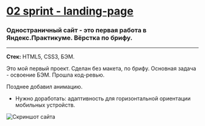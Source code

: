 # [02 sprint - landing-page](https://gisma87.github.io/01_Learn-to-learn_Animation/ "Одностраничный сайт") 
### Одностраничный сайт - это первая работа в Яндекс.Практикуме. Вёрстка по брифу.
*****
**Стек:** HTML5, CSS3, БЭМ.

Это мой первый проект. Сделан без макета, по брифу. Основная задача - освоение БЭМ. Прошла код-ревью.

Позднее добавил анимацию.

- Нужно доработать: адаптивность для горизонтальной ориентации мобильных устройств.


![Скриншот сайта](https://lh3.googleusercontent.com/mYsdF1ob4J52T_3Zjb3IS0kn6Fh7JPk1vUfZxNWlzj4MEJQORhRNWG81_a8O2lRtxYTrpEbbsxutiONJmxXW7eg6pvI9J9x4I0mkBStQEUNqlcMzo82Qimx2drqmi62g3RttRFH6A6moNSUrCzEgrnpyzHR9KLuiITTfoISFj3xx6AU9JXNZbQhC3fO87susKMq8veKX7x5zFX6b_-Fqyn3GKQRfkuqBzeBoI5MkdCNnm6Bskocv3jBkF8HTVhOjkbkQEirmWq634NHQDVJXO9PmC1pOmdef3mJpF2TScPBNbG14AxoJkeZP2LlBF7oUjo8Q0WhG2-21bfptmcWxzVxn1K0jOR7V2RVe60Z4sz1SVW9ZrQfq0IwpOiaC4FC3BGes8LY949dfyHVe2f_PYW3PVlMZzCfMaoF1hoaRjx_vmXTwZ9e7fZW1r27YLAOW5G9fO3Q5newfO96nzjXKXjgVqLhr72z0nH9p2JKzBiuMpv8IKxg1Ap_Z-FTKLO2q13HulWzq9HVlnVT2EoMlsWv9Wj7wEIJ9fqqRHJ7m-BEGoqVN9IL5G_YraTF8vprcScA-F8Wn0RQ0qEblrk6REcKxQgj2Us2inOoq9sHleIVl0tzgiHSRtLtgsKvzuDfDlM_6Eef_8KCMTFWXjwY2qU9daqznS6I67noABYzzWud9to_A3iE-Yt7wFxnoE0GuKdpJJytf-w7XeXCRNNjDQzZqK7IgLSfY81fQgbbTw25kMG_ClbgSDZM=w229-h937-no)
